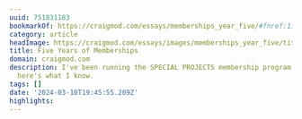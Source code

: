 ```yaml
---
uuid: 751831183
bookmarkOf: https://craigmod.com/essays/memberships_year_five/#fnref:11
category: article
headImage: https://craigmod.com/essays/images/memberships_year_five/title-year-five-small.jpg
title: Five Years of Memberships
domain: craigmod.com
description: I've been running the SPECIAL PROJECTS membership program for five years;
  here's what I know.
tags: []
date: '2024-03-10T19:45:55.209Z'
highlights:
---
```




